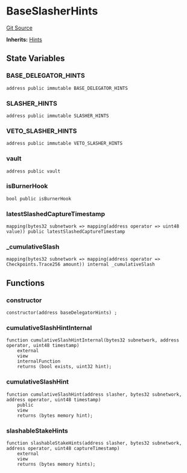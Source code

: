 # BaseSlasherHints
[Git Source](https://github.com/symbioticfi/core/blob/72d444d21da2b07516bb08def1e4b57d35cf27c3/src/contracts/hints/SlasherHints.sol)

**Inherits:**
[Hints](/Users/andreikorokhov/symbiotic/core/docs/autogen/src/src/contracts/hints/Hints.sol/abstract.Hints.md)


## State Variables
### BASE_DELEGATOR_HINTS

```solidity
address public immutable BASE_DELEGATOR_HINTS
```


### SLASHER_HINTS

```solidity
address public immutable SLASHER_HINTS
```


### VETO_SLASHER_HINTS

```solidity
address public immutable VETO_SLASHER_HINTS
```


### vault

```solidity
address public vault
```


### isBurnerHook

```solidity
bool public isBurnerHook
```


### latestSlashedCaptureTimestamp

```solidity
mapping(bytes32 subnetwork => mapping(address operator => uint48 value)) public latestSlashedCaptureTimestamp
```


### _cumulativeSlash

```solidity
mapping(bytes32 subnetwork => mapping(address operator => Checkpoints.Trace256 amount)) internal _cumulativeSlash
```


## Functions
### constructor


```solidity
constructor(address baseDelegatorHints) ;
```

### cumulativeSlashHintInternal


```solidity
function cumulativeSlashHintInternal(bytes32 subnetwork, address operator, uint48 timestamp)
    external
    view
    internalFunction
    returns (bool exists, uint32 hint);
```

### cumulativeSlashHint


```solidity
function cumulativeSlashHint(address slasher, bytes32 subnetwork, address operator, uint48 timestamp)
    public
    view
    returns (bytes memory hint);
```

### slashableStakeHints


```solidity
function slashableStakeHints(address slasher, bytes32 subnetwork, address operator, uint48 captureTimestamp)
    external
    view
    returns (bytes memory hints);
```

